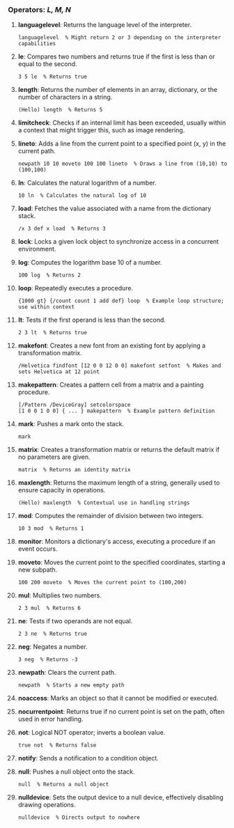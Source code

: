### Operators: *L, M, N*

1. **languagelevel**: Returns the language level of the interpreter.
   ```
   languagelevel  % Might return 2 or 3 depending on the interpreter capabilities
   ```

2. **le**: Compares two numbers and returns true if the first is less than or equal to the second.
   ```
   3 5 le  % Returns true
   ```

3. **length**: Returns the number of elements in an array, dictionary, or the number of characters in a string.
   ```
   (Hello) length  % Returns 5
   ```

4. **limitcheck**: Checks if an internal limit has been exceeded, usually within a context that might trigger this, such as image rendering.

5. **lineto**: Adds a line from the current point to a specified point (x, y) in the current path.
   ```
   newpath 10 10 moveto 100 100 lineto  % Draws a line from (10,10) to (100,100)
   ```

6. **ln**: Calculates the natural logarithm of a number.
   ```
   10 ln  % Calculates the natural log of 10
   ```

7. **load**: Fetches the value associated with a name from the dictionary stack.
   ```
   /x 3 def x load  % Returns 3
   ```

8. **lock**: Locks a given lock object to synchronize access in a concurrent environment.

9. **log**: Computes the logarithm base 10 of a number.
   ```
   100 log  % Returns 2
   ```

10. **loop**: Repeatedly executes a procedure.
    ```
    {1000 gt} {/count count 1 add def} loop  % Example loop structure; use within context
    ```

11. **lt**: Tests if the first operand is less than the second.
    ```
    2 3 lt  % Returns true
    ```

12. **makefont**: Creates a new font from an existing font by applying a transformation matrix.
    ```
    /Helvetica findfont [12 0 0 12 0 0] makefont setfont  % Makes and sets Helvetica at 12 point
    ```

13. **makepattern**: Creates a pattern cell from a matrix and a painting procedure.
    ```
    [/Pattern /DeviceGray] setcolorspace
    [1 0 0 1 0 0] { ... } makepattern  % Example pattern definition
    ```

14. **mark**: Pushes a mark onto the stack.
    ```
    mark
    ```

15. **matrix**: Creates a transformation matrix or returns the default matrix if no parameters are given.
    ```
    matrix  % Returns an identity matrix
    ```

16. **maxlength**: Returns the maximum length of a string, generally used to ensure capacity in operations.
    ```
    (Hello) maxlength  % Contextual use in handling strings
    ```

17. **mod**: Computes the remainder of division between two integers.
    ```
    10 3 mod  % Returns 1
    ```

18. **monitor**: Monitors a dictionary's access, executing a procedure if an event occurs.

19. **moveto**: Moves the current point to the specified coordinates, starting a new subpath.
    ```
    100 200 moveto  % Moves the current point to (100,200)
    ```

20. **mul**: Multiplies two numbers.
    ```
    2 3 mul  % Returns 6
    ```

21. **ne**: Tests if two operands are not equal.
    ```
    2 3 ne  % Returns true
    ```

22. **neg**: Negates a number.
    ```
    3 neg  % Returns -3
    ```

23. **newpath**: Clears the current path.
    ```
    newpath  % Starts a new empty path
    ```

24. **noaccess**: Marks an object so that it cannot be modified or executed.

25. **nocurrentpoint**: Returns true if no current point is set on the path, often used in error handling.

26. **not**: Logical NOT operator; inverts a boolean value.
    ```
    true not  % Returns false
    ```

27. **notify**: Sends a notification to a condition object.

28. **null**: Pushes a null object onto the stack.
    ```
    null  % Returns a null object
    ```

29. **nulldevice**: Sets the output device to a null device, effectively disabling drawing operations.
    ```
    nulldevice  % Directs output to nowhere
    ```

